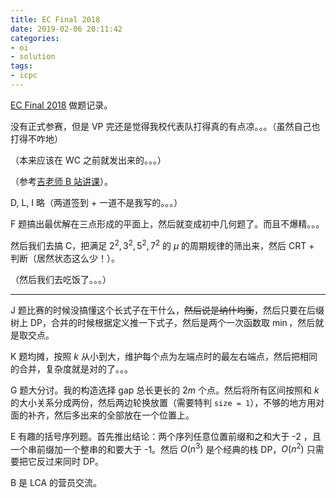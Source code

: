 ```yaml
---
title: EC Final 2018
date: 2019-02-06 20:11:42
categories:
- oi
- solution
tags:
- icpc
---
```


[EC Final 2018](https://codeforces.com/gym/102056) 做题记录。

没有正式参赛，但是 VP 完还是觉得我校代表队打得真的有点凉。。。（虽然自己也打得不咋地）

（本来应该在 WC 之前就发出来的。。。）

（参考[吉老师 B 站讲课](https://www.bilibili.com/video/av38542305)）。

<!--- more --->

D, L, I 略（两道签到 + 一道不是我写的。。。）

F 题搞出最优解在三点形成的平面上，然后就变成初中几何题了。而且不爆精。。。

然后我们去搞 C，把满足 $2^2, 3^2, 5^2, 7^2$ 的 $\mu$ 的周期规律的筛出来，然后 CRT + 判断（居然状态这么少！）。

（然后我们去吃饭了。。。）

---

J 题比赛的时候没搞懂这个长式子在干什么，~~然后说是纳什均衡~~，然后只要在后缀树上 DP，合并的时候根据定义推一下式子，然后是两个一次函数取 $\min$，然后就是取交点。

K 题均摊，按照 $k$ 从小到大，维护每个点为左端点时的最左右端点，然后把相同的合并，复杂度就是对的了。。。

G 题大分讨。我的构造选择 gap 总长更长的 $2m$ 个点。然后将所有区间按照和 $k$ 的大小关系分成两份，然后两边轮换放置（需要特判 `size = 1`），不够的地方用对面的补齐，然后多出来的全部放在一个位置上。

E 有趣的括号序列题。首先推出结论：两个序列任意位置前缀和之和大于 -2 ，且一个串前缀加一个整串的和要大于 -1。然后 $O(n^3)$ 是个经典的栈 DP，$O(n^2)$ 只需要把它反过来同时 DP。

B 是 LCA 的营员交流。

